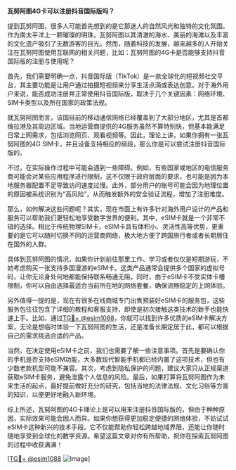 **瓦努阿图4G卡可以注册抖音国际版吗？**

提到瓦努阿图，很多人可能首先想到的是它那迷人的自然风光和独特的文化氛围。作为南太平洋上一颗璀璨的明珠，瓦努阿图以其清澈的海水、美丽的海滩以及丰富的文化遗产吸引了无数游客的目光。然而，随着科技的发展，越来越多的人开始关注在瓦努阿图使用互联网的相关问题，比如：瓦努阿图的4G卡是否能够支持抖音国际版的注册与使用呢？

首先，我们需要明确一点，抖音国际版（TikTok）是一款全球化的短视频社交平台，其主要功能是让用户通过拍摄短视频来分享生活点滴或表达创意。对于海外用户来说，能否成功注册并正常使用抖音国际版，取决于几个关键因素：网络环境、SIM卡类型以及所在国家的政策法规。

就瓦努阿图而言，该国目前的移动通信网络已经覆盖到了大部分地区，尤其是首都维拉港及其周边区域。当地运营商提供的4G服务虽然不算特别快，但基本能满足日常上网需求，包括浏览网页、观看视频等。因此，理论上讲，如果你拥有一张瓦努阿图的4G SIM卡，并且设备支持相应的频段，那么你是可以尝试注册抖音国际版的。

不过，在实际操作过程中可能会遇到一些障碍。例如，有些国家或地区的电信服务商可能会对某些应用程序进行限制，这不仅限于政府层面的要求，也可能是因为本地服务器配置不足导致访问速度过慢。此外，部分用户的账号可能会因为地理位置的原因被系统识别为“高风险”，从而触发额外的安全验证流程，增加了注册难度。

那么，如何解决这些问题呢？其实，现在市面上有许多针对海外用户设计的产品和服务可以帮助我们更轻松地享受数字世界的便利。其中，eSIM卡就是一个非常不错的选择。相比于传统物理SIM卡，eSIM卡具有体积小、灵活性高等优势，更重要的是它可以随时切换不同的运营商网络，极大地方便了跨国旅行者或者长期居住在国外的人群。

具体到瓦努阿图的情况，如果你计划前往那里工作、学习或者仅仅是短期游玩，不妨考虑购买一张支持多国漫游的eSIM卡。这类产品通常会提供多个国家的虚拟号码，让你无论身处何地都能保持联系畅通无阻。同时，由于eSIM卡不受实体卡槽限制，你可以自由选择最适合当前所在地的网络套餐，确保流畅稳定的上网体验。

另外值得一提的是，现在有很多在线商城专门出售预装好eSIM卡的服务包，这些服务包往往包含了详细的教程和客服支持，即使是初次接触这类技术的新手也能快速上手。比如，通过[TG💪+ @esim1088](https://t.me/s/esim1088)，你就可以找到许多优质的eSIM卡解决方案，无论是想临时体验一下瓦努阿图的生活，还是准备长期定居于此，都可以根据自己的需求挑选合适的产品。

当然，在决定使用eSIM卡之前，我们也需要了解一些注意事项。首先是要确认你的手机是否支持eSIM功能，大多数现代智能手机都已经内置了这项技术，但也有少数老款机型可能不兼容。其次，考虑到隐私保护的问题，建议大家只从正规渠道获取eSIM卡服务，避免泄露个人信息的风险。最后，如果打算将瓦努阿图作为未来生活的起点，最好提前做好充分的研究，包括当地的法律法规、文化习俗等方面的知识，以便更好地融入新环境。

综上所述，瓦努阿图的4G卡理论上是可以用来注册抖音国际版的，但由于种种原因，实际效果可能会因人而异。如果你想获得更加稳定便捷的网络体验，不妨试试eSIM卡这种新兴的技术手段。它不仅能帮助你轻松跨越地域界限，还能让你随时随地享受到全球化的数字资源。希望这篇文章对你有所帮助，祝你在探索瓦努阿图的过程中收获满满！

[[TG💪+ @esim1088](https://t.me/s/esim1088) ![Image](https://i.postimg.cc/4NQfJmqS/Snipaste-2025-05-13-00-14-12.png)]